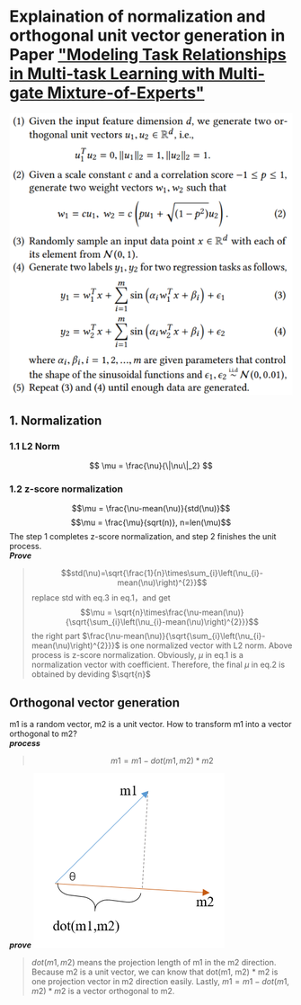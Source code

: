 # Explaination of normalization and orthogonal unit vector generation in Paper ["Modeling Task Relationships in Multi-task Learning with Multi-gate Mixture-of-Experts"](https://dl.acm.org/doi/abs/10.1145/3219819.3220007)

![](./imgs/synthetic.png)

## 1. Normalization
### 1.1 L2 Norm
$$
\mu = \frac{\nu}{\|\nu\|_2}
$$

### 1.2 z-score normalization
$$\mu = \frac{\nu-mean(\nu)}{std(\nu)}$$
$$\mu = \frac{\mu}{sqrt(n)}, n=len(\mu)$$
The step 1 completes z-score normalization, and step 2 finishes the unit process.  
_**Prove**_
> $$std(\nu)=\sqrt{\frac{1}{n}\times\sum_{i}\left(\nu_{i}-mean(\nu)\right)^{2}}$$ replace std with eq.3 in eq.1，and get $$\mu = \sqrt{n}\times\frac{\nu-mean(\nu)}{\sqrt{\sum_{i}\left(\nu_{i}-mean(\nu)\right)^{2}}}$$ the right part $\frac{\nu-mean(\nu)}{\sqrt{\sum_{i}\left(\nu_{i}-mean(\nu)\right)^{2}}}$ is one normalized vector with L2 norm. Above process is z-score normalization. Obviously, $\mu$ in eq.1 is a normalization vector with coefficient. Therefore, the final $\mu$ in eq.2 is obtained by deviding $\sqrt{n}$


## **Orthogonal vector generation**
m1 is a random vector, m2 is a unit vector. How to transform m1 into a vector orthogonal to m2?  
_**process**_
> $$ m1 = m1 - dot(m1, m2) * m2 $$

_**prove**_
![](./imgs/Orthogonal%20generation.png)
> $dot(m1, m2)$ means the projection length of m1 in the m2 direction. Because m2 is a unit vector, we can know that dot(m1, m2) * m2 is one projection vector in m2 direction easily. Lastly, $m1 = m1 - dot(m1, m2) * m2$ is a vector orthogonal to m2.

